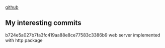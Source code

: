 [github](https://github.com/manuelbarzi)

## My interesting commits

b724e5a027b7fa3fc419aa88e8ce77583c3386b9 web server implemented with http package